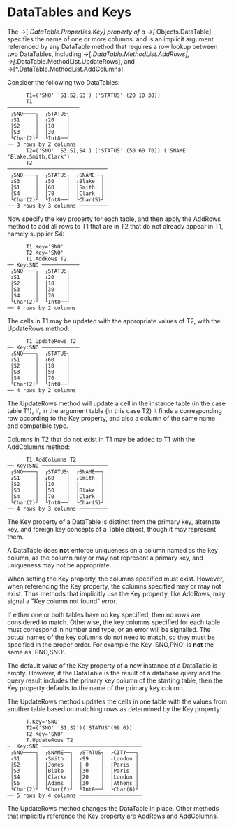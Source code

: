 # DataTables and Keys

The →[*.DataTable.Properties.Key] property of a →[*.Objects.DataTable] specifies the name of one
or more columns. and is an implicit argument referenced by any DataTable method that requires a
row lookup between two DataTables, including →[*.DataTable.MethodList.AddRows],
→[*.DataTable.MethodList.UpdateRows], and →[*.DataTable.MethodList.AddColumns].

Consider the following two DataTables:

~~~
      T1=('SNO' 'S1,S2,S3') ('STATUS' (20 10 30))
      T1
───────────────────────
 ┌SNO────┐  ┌STATUS┐
 ↓S1     │  ↓20    │
 │S2     │  │10    │
 │S3     │  │30    │
 └Char(2)┘  └Int8──┘
── 3 rows by 2 columns
      T2=('SNO' 'S3,S1,S4') ('STATUS' (50 60 70)) ('SNAME' 'Blake,Smith,Clark')
      T2
────────────────────────────────
 ┌SNO────┐  ┌STATUS┐  ┌SNAME──┐
 ↓S3     │  ↓50    │  ↓Blake  │
 │S1     │  │60    │  │Smith  │
 │S4     │  │70    │  │Clark  │
 └Char(2)┘  └Int8──┘  └Char(5)┘
── 3 rows by 3 columns ─────────
~~~

Now specify the key property for each table, and then apply the AddRows method to add all rows to
T1 that are in T2 that do not already appear in T1, namely supplier S4:

~~~
      T1.Key='SNO'
      T2.Key='SNO'
      T1.AddRows T2
── Key:SNO ────────────
 ┌SNO────┐  ┌STATUS┐
 ↓S1     │  ↓20    │
 │S2     │  │10    │
 │S3     │  │30    │
 │S4     │  │70    │
 └Char(2)┘  └Int8──┘
── 4 rows by 2 columns
~~~

The cells in T1 may be updated with the appropriate values of T2, with the UpdateRows method:

~~~
      T1.UpdateRows T2
── Key:SNO ────────────
 ┌SNO────┐  ┌STATUS┐
 ↓S1     │  ↓60    │
 │S2     │  │10    │
 │S3     │  │50    │
 │S4     │  │70    │
 └Char(2)┘  └Int8──┘
── 4 rows by 2 columns
~~~

The UpdateRows method will update a cell in the instance table (in the case table T1), if, in the
argument table (in this case T2) it finds a corresponding row according to the Key property, and
also a column of the same name and compatible type.

Columns in T2 that do not exist in T1 may be added to T1 with the AddColumns method:

~~~
      T1.AddColumns T2
── Key:SNO ─────────────────────
 ┌SNO────┐  ┌STATUS┐  ┌SNAME──┐
 ↓S1     │  ↓60    │  ↓Smith  │
 │S2     │  │10    │  │       │
 │S3     │  │50    │  │Blake  │
 │S4     │  │70    │  │Clark  │
 └Char(2)┘  └Int8──┘  └Char(5)┘
── 4 rows by 3 columns ─────────
~~~

The Key property of a DataTable is distinct from the primary key, alternate key, and foreign key
concepts of a Table object, though it may represent them.

A DataTable does **not** enforce uniqueness on a column named as the key column, as the column may or
may not represent a primary key, and uniqueness may not be appropriate.

When setting the Key property, the columns specified must exist. However, when referencing the Key
property,  the columns specified may or may not exist. Thus methods that implicitly use the Key
property, like AddRows, may signal a "Key column not found" error.

If either one or both tables have no key specified, then no rows are considered to match.
Otherwise, the key columns specified for each table must correspond in number and type, or an
error will be signalled. The actual names of the key columns do not need to match, so they must be
specified in the proper order. For example the Key 'SNO,PNO' is **not** the same as 'PNO,SNO'.

The default value of the Key property of a new instance of a DataTable is empty. However, if the
DataTable is the result of a database query and the query result includes the primary key column
of the starting table, then the Key property defaults to the name of the primary key column.

The UpdateRows method updates the cells in one table with the values from another table based on
matching rows as determined by the Key property:

~~~
      T.Key='SNO'
      T2=('SNO' 'S1,S2')('STATUS'(99 0))
      T2.Key='SNO'
      T.UpdateRows T2
─  Key:SNO ────────────────────────────────
 ┌SNO────┐  ┌SNAME──┐  ┌STATUS┐  ┌CITY───┐
 ↓S1     │  ↓Smith  │  ↓99    │  ↓London │
 │S2     │  │Jones  │  │ 0    │  │Paris  │
 │S3     │  │Blake  │  │30    │  │Paris  │
 │S4     │  │Clarke │  │20    │  │London │
 │S5     │  │Adams  │  │30    │  │Athens │
 └Char(2)┘  └Char(6)┘  └Int8──┘  └Char(6)┘
── 5 rows by 4 columns ────────────────────
~~~

The UpdateRows method changes the DataTable in place. Other methods that implicitly reference the
Key property are AddRows and AddColumns.

